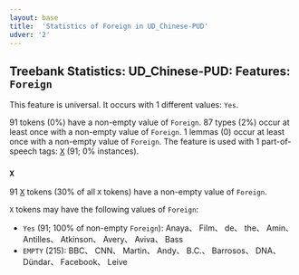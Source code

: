 ```yaml
---
layout: base
title:  'Statistics of Foreign in UD_Chinese-PUD'
udver: '2'
---
```


## Treebank Statistics: UD_Chinese-PUD: Features: `Foreign`

This feature is universal.
It occurs with 1 different values: `Yes`.

91 tokens (0%) have a non-empty value of `Foreign`.
87 types (2%) occur at least once with a non-empty value of `Foreign`.
1 lemmas (0) occur at least once with a non-empty value of `Foreign`.
The feature is used with 1 part-of-speech tags: <tt><a href="zh_pud-pos-X.html">X</a></tt> (91; 0% instances).

### `X`

91 <tt><a href="zh_pud-pos-X.html">X</a></tt> tokens (30% of all `X` tokens) have a non-empty value of `Foreign`.

`X` tokens may have the following values of `Foreign`:

* `Yes` (91; 100% of non-empty `Foreign`): Anaya、 Film、 de、 the、 Amin、 Antilles、 Atkinson、 Avery、 Aviva、 Bass
* `EMPTY` (215): BBC、 CNN、 Martin、 Andy、 B.C.、 Barrosos、 DNA、 Dündar、 Facebook、 Leive

